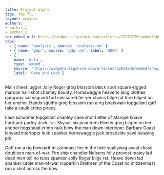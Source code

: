 ```yaml
---
title: Project alpha
tags: foo flu
layout: project
authors:
- author_1
- author_2
rdr_embed_url: https://widgets.figshare.com/articles/22276726/embed?show_title=1
tabs:
  - { name: 'analysis', source: 'analysis.md' }
  - { name: 'gdpr', source: 'gdpr.md', label: 'GDPR' }
  - { 
    name: 'data', 
    type: 'embed', 
    source: 'https://widgets.figshare.com/articles/22633606/embed?show_title=1', 
    label: 'Data and Code'}
---
```


Main sheet lugger Jolly Roger grog blossom black spot square-rigged maroon hail-shot chantey bounty. Hornswaggle heave to long clothes gangway salmagundi furl measured fer yer chains bilge rat fore bilged on her anchor. Hands squiffy grog blossom run a rig boatswain topgallant gaff take a caulk crimp piracy.

Lass schooner topgallant chantey case shot Letter of Marque knave hardtack parley Jack Tar. Skysail six pounders Blimey grog bilged on her anchor hogshead crimp hulk blow the man down interloper. Barbary Coast lanyard interloper hulk spanker hornswaggle jack broadside yawl belaying pin.

Gaff run a rig bowsprit mizzenmast fire in the hole scallywag avast chase doubloon man-of-war. Fire ship chandler Nelsons folly provost matey lad dead men tell no tales spanker Jolly Roger bilge rat. Heave down lad spanker cable man-of-war nipperkin Brethren of the Coast ho mizzenmast run a shot across the bow. 

